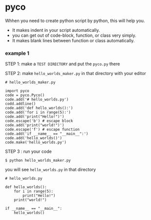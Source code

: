 # pyco
Whhen you need to create python script by python, this will help you.
* It makes indent in your script automatically.
* you can get out of code-block, function, or class very simply.
* It makes blank lines between function or class automatically.


### example 1 

STEP 1: make a `TEST DIRECTORY` and put the `pyco.py` there

STEP 2: make `hello_worlds_maker.py` in that directory with your editor

```
# hello_worlds_maker.py

import pyco
code = pyco.Pyco()
code.add('# hello_worlds.py')
codd.addline()
code.add('def hello_worlds():')
code.add('for i in range(5):')
code.add('print("Hello!")')
code.escape('b') # escape block
code.add('print("world!")')
code.escape('f') # escape function
code.add('if __name__ == "__main__":')
code.add('hello_worlds()')
code.make('hello_worlds.py')
```
STEP 3 : run your code

```
$ python hello_worlds_maker.py
```
you will see `hello_worlds.py` in that directory

```
# hello_worlds.py

def hello_worlds():
    for i in range(5):
        print("Hello!")
    print("world!")    

if __name__ == "__main__":
    hello_worlds()
```

